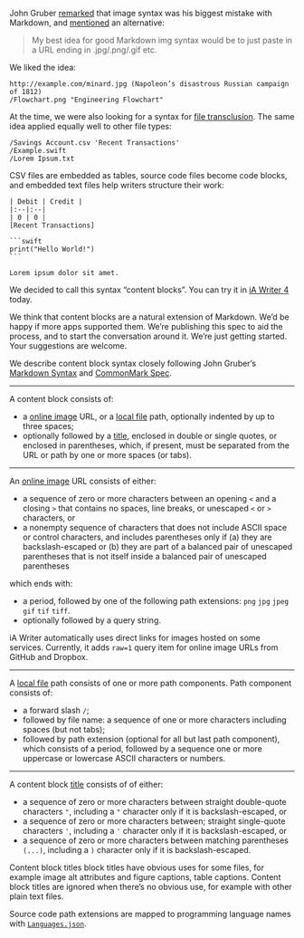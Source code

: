 John Gruber [remarked](https://twitter.com/gruber/status/701951688903630848) that image syntax was his biggest mistake with Markdown, and [mentioned](https://twitter.com/gruber/status/701951915605827585) an alternative:

> My best idea for good Markdown img syntax would be to just paste in a URL ending in .jpg/.png/.gif etc.

We liked the idea:

```
http://example.com/minard.jpg (Napoleon’s disastrous Russian campaign of 1812)
/Flowchart.png "Engineering Flowchart"
```

At the time, we were also looking for a syntax for [file transclusion][transclusion]. The same idea applied equally well to other file types:

```
/Savings Account.csv 'Recent Transactions'
/Example.swift
/Lorem Ipsum.txt
```

CSV files are embedded as tables, source code files become code blocks, and embedded text files help writers structure their work:

	| Debit | Credit |
	|:--|:--|
	| 0 | 0 |
	[Recent Transactions]
	
	```swift
	print("Hello World!")
	```
	
	Lorem ipsum dolor sit amet.

We decided to call this syntax “content blocks”. You can try it in [iA Writer 4][iA Writer] today.

We think that content blocks are a natural extension of Markdown. We’d be happy if more apps supported them. We’re publishing this spec to aid the process, and to start the conversation around it. We’re just getting started. Your suggestions are welcome.

We describe content block syntax closely following John Gruber’s [Markdown Syntax][Markdown] and [CommonMark Spec][CommonMark].

[transclusion]: https://en.wikipedia.org/wiki/Transclusion
[iA Writer]: https://ia.net/writer
[Markdown]: https://daringfireball.net/projects/markdown/syntax
[CommonMark]: http://spec.commonmark.org

---

A content block consists of:

- a [online image][online-image] URL, or a [local file][local-file] path, optionally indented by up to three spaces;
- optionally followed by a [title][], enclosed in double or single quotes, or enclosed in parentheses, which, if present, must be separated from the URL or path by one or more spaces (or tabs).

[online-image]: #online-image
[local-file]: #local-file
[title]: #content-block-title

---

An <a id="online-image" href="#online-image">online image</a> URL consists of either:

- a sequence of zero or more characters between an opening `<` and a closing `>` that contains no spaces, line breaks, or unescaped `<` or `>` characters, or
- a nonempty sequence of characters that does not include ASCII space or control characters, and includes parentheses only if (a) they are backslash-escaped or (b) they are part of a balanced pair of unescaped parentheses that is not itself inside a balanced pair of unescaped parentheses

which ends with:

- a period, followed by one of the following path extensions: `png` `jpg` `jpeg` `gif` `tif` `tiff`.
- optionally followed by a query string.

iA Writer automatically uses direct links for images hosted on some services. Currently, it adds `raw=1` query item for online image URLs from GitHub and Dropbox.

---

A <a id="local-file" href="#local-file">local file</a> path consists of one or more path components. Path component consists of:

- a forward slash `/`;
- followed by file name: a sequence of one or more characters including spaces (but not tabs);
- followed by path extension (optional for all but last path component), which consists of a period, followed by a sequence one or more uppercase or lowercase ASCII characters or numbers.

---

A content block <a id="content-block-title" href="#content-block-title">title</a> consists of of either:

- a sequence of zero or more characters between straight double-quote characters `"`, including a `"` character only if it is backslash-escaped, or
- a sequence of zero or more characters between; straight single-quote characters `'`, including a `'` character only if it is backslash-escaped, or
- a sequence of zero or more characters between matching parentheses `(...)`, including a `)` character only if it is backslash-escaped.

Content block titles block titles have obvious uses for some files, for example image alt attributes and figure captions, table captions. Content block titles are ignored when there’s no obvious use, for example with other plain text files.

Source code path extensions are mapped to programming language names with [`Languages.json`](Languages.json).
